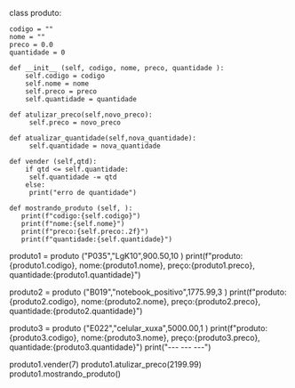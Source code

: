 class produto:

    codigo = ""
    nome = ""
    preco = 0.0
    quantidade = 0

    def __init__ (self, codigo, nome, preco, quantidade ):
        self.codigo = codigo
        self.nome = nome
        self.preco = preco
        self.quantidade = quantidade

    def atulizar_preco(self,novo_preco):
         self.preco = novo_preco

    def atualizar_quantidade(self,nova_quantidade):
         self.quantidade = nova_quantidade

    def vender (self,qtd):
        if qtd <= self.quantidade:
         self.quantidade -= qtd
        else:
         print("erro de quantidade")

    def mostrando_produto (self, ):
       print(f"codigo:{self.codigo}")
       print(f"nome:{self.nome}")
       print(f"preco:{self.preco:.2f}")
       print(f"quantidade:{self.quantidade}")

produto1 = produto ("P035","LgK10",900.50,10 )
print(f"produto:{produto1.codigo}, nome:{produto1.nome}, preço:{produto1.preco}, quantidade:{produto1.quantidade}")

produto2 = produto ("B019","notebook_positivo",1775.99,3 )
print(f"produto:{produto2.codigo}, nome:{produto2.nome}, preço:{produto2.preco}, quantidade:{produto2.quantidade}")

produto3 = produto ("E022","celular_xuxa",5000.00,1 )
print(f"produto:{produto3.codigo}, nome:{produto3.nome}, preço:{produto3.preco}, quantidade:{produto3.quantidade}")
print("--- --- ---")

produto1.vender(7)
produto1.atulizar_preco(2199.99)
produto1.mostrando_produto()
